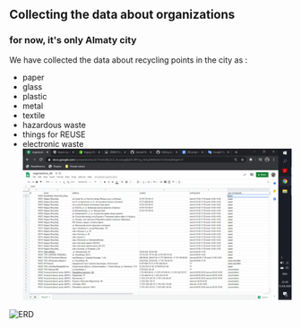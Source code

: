 ## Collecting the data about organizations
### for now, it's only Almaty city
We have collected the data about recycling points in the city as :
- paper
- glass
- plastic
- metal
- textile
- hazardous waste
- things for REUSE
- electronic waste
![Screen of work in excel](screens/ala.png)

![ERD](screens/ERD.png)
